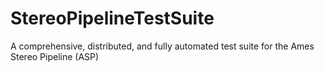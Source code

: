 StereoPipelineTestSuite
=======================

A comprehensive, distributed, and fully automated test suite for the Ames Stereo Pipeline (ASP)